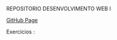 REPOSITORIO DESENVOLVIMENTO WEB I

[GitHub Page](https://tyagosantos.github.io/DSWI/)

Exercicios :
<a href="https://tyagosantos.github.io/DSWI/exercicio1/home.html"></a>

